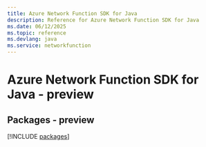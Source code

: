 ```yaml
---
title: Azure Network Function SDK for Java
description: Reference for Azure Network Function SDK for Java
ms.date: 06/12/2025
ms.topic: reference
ms.devlang: java
ms.service: networkfunction
---
```

# Azure Network Function SDK for Java - preview
## Packages - preview
[!INCLUDE [packages](network-function-index.md)]